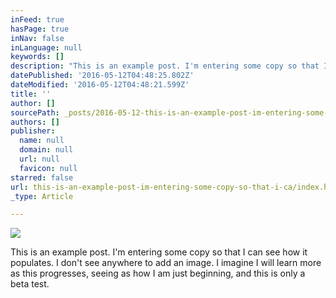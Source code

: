 ```yaml
---
inFeed: true
hasPage: true
inNav: false
inLanguage: null
keywords: []
description: "This is an example post. I'm entering some copy so that I can see how it populates. I don't see anywhere to add an image. I imagine I will learn more as this progresses, seeing as how I am just beginning, and this is only a beta test. "
datePublished: '2016-05-12T04:48:25.802Z'
dateModified: '2016-05-12T04:48:21.599Z'
title: ''
author: []
sourcePath: _posts/2016-05-12-this-is-an-example-post-im-entering-some-copy-so-that-i-ca.md
authors: []
publisher:
  name: null
  domain: null
  url: null
  favicon: null
starred: false
url: this-is-an-example-post-im-entering-some-copy-so-that-i-ca/index.html
_type: Article

---
```

![](https://the-grid-user-content.s3-us-west-2.amazonaws.com/d3adb3f6-a8d0-4752-a82d-883ddf202e84.png)

This is an example post. I'm entering some copy so that I can see how it populates. I don't see anywhere to add an image. I imagine I will learn more as this progresses, seeing as how I am just beginning, and this is only a beta test.